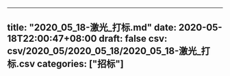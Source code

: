 
---
title: "2020_05_18-激光_打标.md"
date: 2020-05-18T22:00:47+08:00
draft: false
csv: csv/2020_05/2020_05_18/2020_05_18-激光_打标.csv
categories: ["招标"]
---

